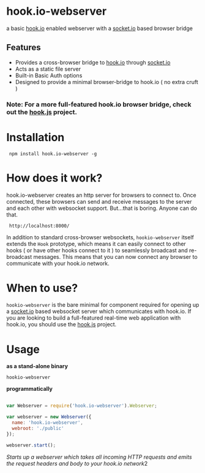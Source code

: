 # hook.io-webserver

a basic [hook.io](http://hook.io) enabled webserver with a [socket.io](http://socket.io)  based browser bridge

## Features

  - Provides a cross-browser bridge to [hook.io](http://hook.io) through [socket.io](http://socket.io)
  - Acts as a static file server
  - Built-in Basic Auth options
  - Designed to provide a minimal browser-bridge to hook.io ( no extra cruft )

### Note: For a more full-featured hook.io browser bridge, check out the [hook.js](http://github.com/hookio/hook.js/) project.

# Installation

     npm install hook.io-webserver -g

# How does it work?

hook.io-webserver creates an http server for browsers to connect to. Once connected, these browsers can send and receive messages to the server and each other with websocket support. But...that is boring. Anyone can do that. 

     http://localhost:8000/

In addition to standard cross-browser websockets, `hookio-webserver` itself extends the `Hook` prototype, which means it can easily connect to other hooks ( or have other hooks connect to it ) to seamlessly broadcast and re-broadcast messages. This means that you can now connect any browser to communicate with your hook.io network.

# When to use?

`hookio-webserver` is the bare minimal for component required for opening up a [socket.io](http://socket.io) based websocket server which communicates with hook.io. If you are looking to build a full-featured real-time web application with hook.io, you should use the [hook.js](http://github.com/hookio/hook.js/) project.

# Usage

**as a stand-alone binary**

    hookio-webserver
    
**programmatically**

``` javascript
    
var Webserver = require('hook.io-webserver').Webserver;

var webserver = new Webserver({
  name: 'hook.io-webserver',
  webroot: './public'
});

webserver.start();
```

*Starts up a webserver which takes all incoming HTTP requests and emits the request headers and body to your hook.io network*2